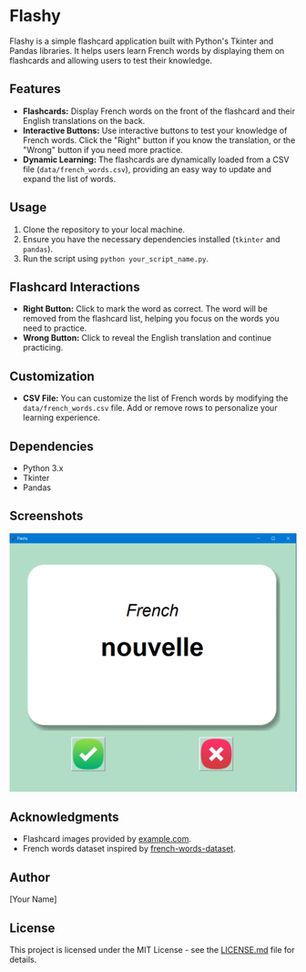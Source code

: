 # Flashy

Flashy is a simple flashcard application built with Python's Tkinter and Pandas libraries. It helps users learn French words by displaying them on flashcards and allowing users to test their knowledge.

## Features

- **Flashcards:** Display French words on the front of the flashcard and their English translations on the back.
- **Interactive Buttons:** Use interactive buttons to test your knowledge of French words. Click the "Right" button if you know the translation, or the "Wrong" button if you need more practice.
- **Dynamic Learning:** The flashcards are dynamically loaded from a CSV file (`data/french_words.csv`), providing an easy way to update and expand the list of words.

## Usage

1. Clone the repository to your local machine.
2. Ensure you have the necessary dependencies installed (`tkinter` and `pandas`).
3. Run the script using `python your_script_name.py`.

## Flashcard Interactions

- **Right Button:** Click to mark the word as correct. The word will be removed from the flashcard list, helping you focus on the words you need to practice.
- **Wrong Button:** Click to reveal the English translation and continue practicing.

## Customization

- **CSV File:** You can customize the list of French words by modifying the `data/french_words.csv` file. Add or remove rows to personalize your learning experience.

## Dependencies

- Python 3.x
- Tkinter
- Pandas

## Screenshots

![Flashy Screenshot](images/flashy_screenshot.png)

## Acknowledgments

- Flashcard images provided by [example.com](https://example.com).
- French words dataset inspired by [french-words-dataset](https://github.com/ayoubfakir/french-words-dataset).

## Author

[Your Name]

## License

This project is licensed under the MIT License - see the [LICENSE.md](LICENSE.md) file for details.
